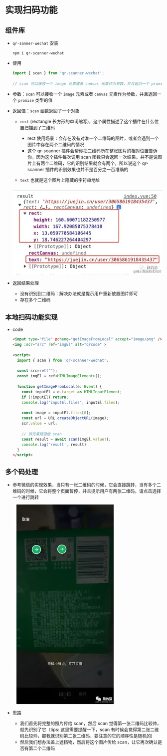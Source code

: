 # 实现扫码功能

## 组件库

+ `qr-sanner-wechat` 安装

  ```shell
  npm i qr-scanner-wechat
  ```

+ 使用

  ```js
  import { scan } from 'qr-scanner-wechat';

  // scan 可以接收一个 image 元素或者 canvas 元素作为参数，并且返回一个 promise 类型的值
  ```

+ 参数：`scan` 可以接收一个 `image` 元素或者 `canvas` 元素作为参数，并且返回一个 `promise` 类型的值

+ 返回值：`scan` 函数返回了一个对象

  + `rect` (rectangle 长方形的单词缩写)，这个属性描述了这个插件在什么位置扫描到了二维码

    + rect 使用场景：会存在没有对准一个二维码的图片，或者会遇到一个图片中存在两个二维码的情况
    + 这个 qr-scanner 插件会帮你把二维码所在整张图片的相对位置告诉你，因为这个插件每次调用 scan 函数只会返回一次结果。并不是说图片上有两个二维码，它的识别结果就会有两个，所以说这个 qr-scanner 插件的识别效果也并不是百分之一百准确的

  + `text` 也就是这个图片上隐藏的字符串地址

  ![返回值](./images/返回值.jpg)

+ 返回结果处理

  + 没有识别到二维码：解决办法就是提示用户重新放置图片即可
  + 存在多个二维码

## 本地扫码功能实现

+ code

  ```html
  <input type="file" @cheng="getImageFromLocal" accept="image/png" />
  <img :scr="src" ref="imgEl" alt="qrcode" >

  <script>
    import { scan } from 'qr-scanner-wechat';

    const src=ref("");
    const imgEl = ref<HTMLImageElement>();

    function getImageFromLocal(e: Event) {
      const inputEl = e.target as HTMLInputElement;
      if (!inputEl) return;
      console.log("inputEl.files", inputEl.files);

      const image = inputEl.files[0];
      const url = URL.createObjectURL(image);
      scr.value = url;

      // 讲元素赋值给 scan
      const result = await scan(imgEl.value!);
      console.log('result', result)
    }
  </script>
  ```

## 多个码处理

+ 参考微信的实现效果，当只有一张二维码的时候，它会直接跳转，当有多个二维码的时候，它会将整个页面暂停，并且提示用户有两张二维码，请点击选择一个进行跳转

  ![微信扫多个码](./images/微信扫多个码.jpg)

+ 思路

  + 我们首先将完整的照片传给 scan，然后 scan 觉得第一张二维码比较帅，就先识别了它（tips: 这里需要提醒一下，scan 有时候会觉得第二张二维码比较帅，那我就识别第二张二维码，要注意的它的顺序性是随机的)
  + 然后我们想办法盖上遮挡物，然后将这个图片传给 scan，让它再次确认是否有第二个二维码
